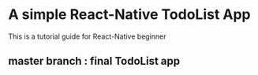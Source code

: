 #  A simple React-Native TodoList App 
  This is a tutorial guide for React-Native beginner

  ## master branch : final TodoList app 
  

  